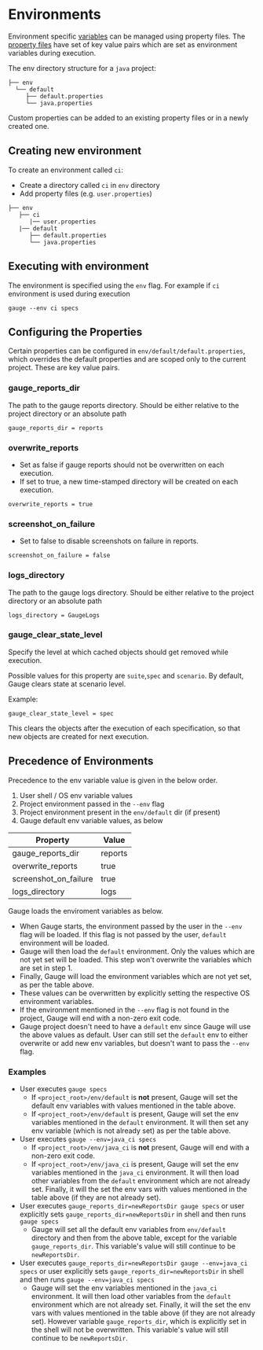# Environments

Environment specific [variables](https://en.wikipedia.org/wiki/Environment_variable) can be managed using property files. The [property files](https://en.wikipedia.org/wiki/.properties) have set of key value pairs which are set as environment variables during execution.

The env directory structure for a `java` project:
````
├── env
  └── default
     ├── default.properties
     └── java.properties
````

Custom properties can be added to an existing property files or in a newly created one.

## Creating new environment

To create an environment called `ci`:

* Create a directory called `ci` in `env` directory
* Add property files (e.g. `user.properties`)


```
├── env
   ├── ci
      |── user.properties
   |── default
      ├── default.properties
      └── java.properties
```

## Executing with environment

The environment is specified using the `env` flag. For example if `ci` environment is used during execution
```
gauge --env ci specs
```

## Configuring the Properties

Certain properties can be configured in `env/default/default.properties`, which overrides the default properties and are scoped only to the current project. These are key value pairs.

### gauge_reports_dir
The path to the gauge reports directory. Should be either relative to the project directory or an absolute path
```
gauge_reports_dir = reports
```

### overwrite_reports
- Set as false if gauge reports should not be overwritten on each execution.
- If set to true, a new time-stamped directory will be created on each execution.
```
overwrite_reports = true
```

### screenshot_on_failure
- Set to false to disable screenshots on failure in reports.
```
screenshot_on_failure = false
```

### logs_directory
The path to the gauge logs directory. Should be either relative to the project directory or an absolute path
```
logs_directory = GaugeLogs
```

### gauge_clear_state_level
Specify the level at which cached objects should get removed while execution.

Possible values for this property are `suite`,`spec` and `scenario`. By default, Gauge clears state at scenario level.

Example:
```
gauge_clear_state_level = spec
```
This clears the objects after the execution of each specification, so that new objects are created for next execution.

## Precedence of Environments

Precedence to the env variable value is given in the below order.
   1. User shell / OS env variable values
   2. Project environment passed in the `--env` flag
   3. Project environment present in the `env/default` dir (if present)
   3. Gauge default env variable values, as below

|Property | Value|
|------------|---------|
| gauge_reports_dir | reports |
| overwrite_reports  | true       |
|screenshot_on_failure|true|
|logs_directory|logs|

Gauge loads the enviroment variables as below.

  *  When Gauge starts, the environment passed by the user in the `--env` flag will be loaded. If this flag is not passed by the user, `default` environment will be loaded.
  * Gauge will then load the `default` environment. Only the values which are not yet set will be loaded. This step won't overwrite the variables which are set in step 1.
  * Finally, Gauge will load the environment variables which are not yet set, as per the table above.
  * These values can be overwritten by explicitly setting the respective OS environment variables.
  * If the environment mentioned in the `--env` flag is not found in the project, Gauge will end with a non-zero exit code.
  * Gauge project doesn't need to have a `default` env since Gauge will use the above values as default. User can still set the `default` env to either overwrite or add new env variables, but doesn't want to pass the `--env` flag.


### Examples

  * User executes `gauge specs`
    * If `<project_root>/env/default` is **not** present, Gauge will set the default env variables with values mentioned in the table above.
    * If `<project_root>/env/default` is present, Gauge will set the env variables mentioned in the `default` environment. It will then set any env variable (which is not already set) as per the table above.
  * User executes `gauge --env=java_ci specs`
     * If `<project_root>/env/java_ci` is **not** present, Gauge will end with a non-zero exit code.
     * If `<project_root>/env/java_ci` is present, Gauge will set the env variables mentioned in the `java_ci` environment. It will then load other variables from the `default` environment which are not already set. Finally, it will the set the env vars with values mentioned in the table above (if they are not already set).
  * User executes `gauge_reports_dir=newReportsDir gauge specs` or user explicitly sets `gauge_reports_dir=newReportsDir` in shell and then runs `gauge specs`
    * Gauge will set all the default env variables from `env/default` directory and then from the above table, except for the variable `gauge_reports_dir`. This variable's value will still continue to be `newReportsDir`.
  * User executes `gauge_reports_dir=newReportsDir gauge --env=java_ci specs` or user explicitly sets `gauge_reports_dir=newReportsDir` in shell and then runs `gauge --env=java_ci specs`
    * Gauge will set the env variables mentioned in the `java_ci` environment. It will then load other variables from the `default` environment which are not already set. Finally, it will the set the env vars with values mentioned in the table above (if they are not already set). However variable `gauge_reports_dir`, which is explicitly set in the shell will not be overwritten. This variable's value will still continue to be `newReportsDir`.
